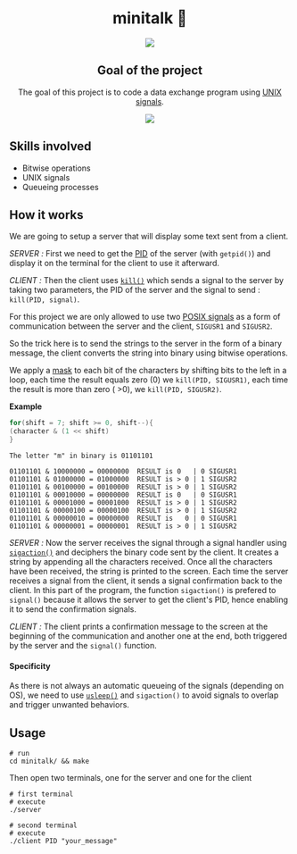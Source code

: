 <div align="center">
  <center><h1>minitalk 💬</h1></center>
<img src="https://user-images.githubusercontent.com/91064070/148063719-48bfdab3-e75c-4a06-abee-3517f6c546c2.png" />

## Goal of the project
The goal of this project is to code a data exchange program using [UNIX signals](https://en.wikipedia.org/wiki/Signal_(IPC)).

![](https://user-images.githubusercontent.com/91064070/148063842-7623286c-627b-4dac-abdd-7aa6c7e79944.gif)
</div>

## Skills involved
* Bitwise operations
* UNIX signals
* Queueing processes

## How it works
We are going to setup a server that will display some text sent from a client.

*SERVER :*
	First we need to get the [PID](https://en.wikipedia.org/wiki/Process_identifier) of the server (with ```getpid()```) and display it on the terminal for the client to use it afterward.

*CLIENT :*
	Then the client uses [```kill()```](https://man7.org/linux/man-pages/man2/kill.2.html) which sends a signal to the server by taking two parameters, the PID of the server and the signal to send : ```kill(PID, signal)```.

For this project we are only allowed to use two [POSIX signals](https://en.wikipedia.org/wiki/Signal_(IPC)#POSIX_signals) as a form of communication between the server and the client, ```SIGUSR1``` and ```SIGUSR2```.

So the trick here is to send the strings to the server in the form of a binary message, the client converts the string into binary using bitwise operations.

We apply a [mask](https://en.wikipedia.org/wiki/Mask_(computing)) to each bit of the characters by shifting bits to the left in a loop, each time the result equals zero (0) we ```kill(PID, SIGUSR1)```, each time the result is more than zero ( >0), we ```kill(PID, SIGUSR2)```.

**Example**
```c
for(shift = 7; shift >= 0, shift--){
(character & (1 << shift)
}
```
```
The letter "m" in binary is 01101101

01101101 & 10000000 = 00000000  RESULT is 0   | 0 SIGUSR1
01101101 & 01000000 = 01000000  RESULT is > 0 | 1 SIGUSR2
01101101 & 00100000 = 00100000  RESULT is > 0 | 1 SIGUSR2
01101101 & 00010000 = 00000000  RESULT is 0   | 0 SIGUSR1
01101101 & 00001000 = 00001000  RESULT is > 0 | 1 SIGUSR2
01101101 & 00000100 = 00000100  RESULT is > 0 | 1 SIGUSR2
01101101 & 00000010 = 00000000  RESULT is   0 | 0 SIGUSR1
01101101 & 00000001 = 00000001  RESULT is > 0 | 1 SIGUSR2
```

*SERVER :*
	Now the server receives the signal through a signal handler using [```sigaction()```](https://en.wikipedia.org/wiki/Sigaction) and deciphers the binary code sent by the client. It creates a string by appending all the characters received. Once all the characters have been received, the string is printed to the screen. Each time the server receives a signal from the client, it sends a signal confirmation back to the client. In this part of the program, the function ```sigaction()``` is prefered to ```signal()``` because it allows the server to get the client's PID, hence enabling it to send the confirmation signals.

*CLIENT :*
	The client prints a confirmation message to the screen at the beginning of the communication and another one at the end, both triggered by the server and the ```signal()``` function.

#### Specificity
As there is not always an automatic queueing of the signals (depending on OS), we need to use [```usleep()```](https://man7.org/linux/man-pages/man3/usleep.3.html) and ```sigaction()``` to avoid signals to overlap and trigger unwanted behaviors.

## Usage
```shell
# run
cd minitalk/ && make
```
Then open two terminals, one for the server and one for the client
```shell
# first terminal
# execute
./server
```
```shell
# second terminal
# execute
./client PID "your_message"
```
